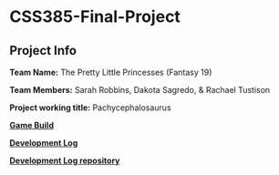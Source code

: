 # CSS385-Final-Project

## Project Info

**Team Name:** The Pretty Little Princesses (Fantasy 19)

**Team Members:** Sarah Robbins, Dakota Sagredo, & Rachael Tustison

**Project working title:** Pachycephalosaurus

**[Game Build](https://strobbins.github.io/CSS385-Final-Project/)**

**[Development Log](https://strobbins.github.io/)**

**[Development Log repository](https://github.com/strobbins/strobbins.github.io)**
